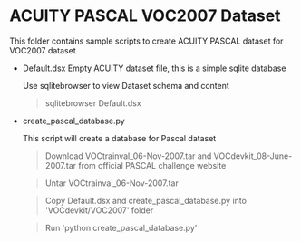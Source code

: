 # ACUITY PASCAL VOC2007 Dataset

 This folder contains sample scripts to create ACUITY PASCAL dataset for VOC2007 dataset

 - Default.dsx
   Empty ACUITY dataset file, this is a simple sqlite database

   Use sqlitebrowser to view Dataset schema and content
   > sqlitebrowser Default.dsx

 - create_pascal_database.py
   
    This script will create a database for Pascal dataset

    > Download VOCtrainval_06-Nov-2007.tar and VOCdevkit_08-June-2007.tar from official
    PASCAL challenge website
    
    > Untar VOCtrainval_06-Nov-2007.tar
    
    > Copy Default.dsx and create_pascal_database.py into 'VOCdevkit/VOC2007' folder
    
    > Run 'python create_pascal_database.py'

